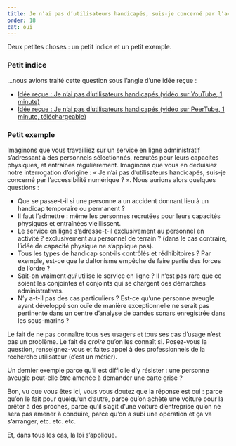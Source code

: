 ```yaml
---
title: Je n’ai pas d’utilisateurs handicapés, suis-je concerné par l’accessibilité numérique ?
order: 18
cat: oui
---
```

Deux petites choses&nbsp;: un petit indice et un petit exemple.

### Petit indice

…nous avions traité cette question sous l’angle d’une idée reçue&nbsp;:

- [Idée reçue&nbsp;: Je n’ai pas d’utilisateurs handicapés (vidéo sur YouTube, 1 minute)](https://youtu.be/bIG-G4AbB7g?feature=shared)
- [Idée reçue&nbsp;: Je n’ai pas d’utilisateurs handicapés (vidéo sur PeerTube, 1 minute, téléchargeable)](https://tube.numerique.gouv.fr/w/59qxsMrmoJuTZvgKT9QuSG)

### Petit exemple

Imaginons que vous travailliez sur un service en ligne administratif s’adressant à des personnels sélectionnés, recrutés pour leurs capacités physiques, et entraînés régulièrement. Imaginons que vous en déduisiez notre interrogation d’origine&nbsp;: «&nbsp;Je n’ai pas d’utilisateurs handicapés, suis-je concerné par l’accessibilité numérique&nbsp;?&nbsp;». Nous aurions alors quelques questions&nbsp;:

- Que se passe-t-il si une personne a un accident donnant lieu à un handicap temporaire ou permanent&nbsp;?
- Il faut l’admettre&nbsp;: même les personnes recrutées pour leurs capacités physiques et entraînées vieillissent.
- Le service en ligne s’adresse-t-il exclusivement au personnel en activité&nbsp;? exclusivement au personnel de terrain&nbsp;? (dans le cas contraire, l’idée de capacité physique ne s’applique pas).
- Tous les types de handicap sont-ils contrôlés et rédhibitoires&nbsp;? Par exemple, est-ce que le daltonisme empêche de faire partie des forces de l’ordre&nbsp;?
- Sait-on vraiment *qui* utilise le service en ligne&nbsp;? Il n’est pas rare que ce soient les conjointes et conjoints qui se chargent des démarches administratives.
- N’y a-t-il pas des cas particuliers&nbsp;? Est-ce qu’une personne aveugle ayant développé son ouïe de manière exceptionnelle ne serait pas pertinente dans un centre d’analyse de bandes sonars enregistrée dans les sous-marins&nbsp;?

Le fait de ne pas connaître tous ses usagers et tous ses cas d’usage n’est pas un problème. Le fait de *croire* qu’on les connaît si. Posez-vous la question, renseignez-vous et faites appel à des professionnels de la recherche utilisateur (c’est un métier).

Un dernier exemple parce qu’il est difficile d’y résister&nbsp;: une personne aveugle peut-elle être amenée à demander une carte grise&nbsp;? 

Bon, vu que vous êtes ici, vous vous doutez que la réponse est oui&nbsp;: parce qu’on le fait pour quelqu’un d’autre, parce qu’on achète une voiture pour la prêter à des proches, parce qu’il s’agit d’une voiture d’entreprise qu’on ne sera pas amener à conduire, parce qu’on a subi une opération et ça va s’arranger, etc. etc. etc.

Et, dans tous les cas, la loi s’applique.
